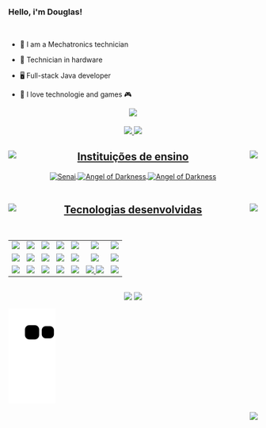 ### Hello, i'm Douglas!
<br>

- 🔧 I am a Mechatronics technician
- 💾 Technician in hardware
- 🖥 Full-stack Java developer

- 💖 I love technologie and games 🎮


 <div align="center">
  <img height="380em" src="https://i.imgur.com/wK4EaRu.gif">
</div>

<br>
 <div align="center">
  <a href="https://github.com/snaiter0">
  <img height="160em" src="https://github-readme-stats.vercel.app/api?username=snaiter0&show_icons=true&theme=radical&include_all_commits=true&count_private=true"/>
  <img height="160em" src="https://github-readme-stats.vercel.app/api/top-langs/?username=snaiter0&layout=compact&langs_count=7&theme=radical"/> 
 </div>
<div align="center">  
  <h2>  <img height="45em" align="left" src="https://cdn-icons-png.flaticon.com/128/948/948363.png"> Instituições de ensino <img height="45em" align="right" src="https://cdn-icons-png.flaticon.com/128/948/948363.png"> </h2>
  <img align="center" alt="Senai" height="100" width="100" src="https://cdn.discordapp.com/attachments/887792356223508541/887792429456031754/download_2.jpg">
  <img align="center" alt="Angel of Darkness" height="100" width="100" src="https://cdn.discordapp.com/attachments/887792356223508541/887792865667854386/download_3.jpg">
  <img align="center" alt="Angel of Darkness" height="100" width="100" src="https://cdn.discordapp.com/attachments/887792356223508541/919641102326325318/download_1.png">
  <br>
</div>

<br>

<h2 align="center"> <img align="left" src="https://cdn-icons.flaticon.com/png/512/2314/premium/2314509.png?token=exp=1639335897~hmac=7c8d07de1946b040b1eeb3f6d8e441d1" height="45em"> Tecnologias desenvolvidas <img align="right" src="https://cdn-icons.flaticon.com/png/512/2314/premium/2314509.png?token=exp=1639335897~hmac=7c8d07de1946b040b1eeb3f6d8e441d1" height="45em">  </h2> 
<table align="center" style=" width: 60%" >
  <br>
  <tr>
   <td align="center">
   <img  src="https://img.shields.io/badge/Java-5B4638?style=for-the-badge&logo=java&logoColor=white  ">
   <td align="center">
   <img  src="https://img.shields.io/badge/Python-FFD43B?style=for-the-badge&logo=python&logoColor=darkgreen">
   <td align="center">
   <img  src="https://img.shields.io/badge/C%2B%2B-00599C?style=for-the-badge&logo=c%2B%2B&logoColor=white">
   <td align="center">
   <img  src="https://img.shields.io/badge/TypeScript-007ACC?style=for-the-badge&logo=typescript&logoColor=white">
   <td align="center">
   <img  src="https://img.shields.io/badge/CSS3-1572B6?style=for-the-badge&logo=css3&logoColor=white">
   <td align="center">
   <img  src="https://img.shields.io/badge/HTML5-E34F26?style=for-the-badge&logo=html5&logoColor=white">
   <td align="center">
   <img  src="https://img.shields.io/badge/JavaScript-323330?style=for-the-badge&logo=javascript&logoColor=F7DF1E">
     

  <tr>
   <td align="center">
   <img  src="https://img.shields.io/badge/Heroku-430098?style=for-the-badge&logo=heroku&logoColor=white">
   <td align="center">
   <img  src="https://img.shields.io/badge/Angular-DD0031?style=for-the-badge&logo=angular&logoColor=white">
   <td align="center">
   <img  src="https://img.shields.io/badge/Spring_Boot-F2F4F9?style=for-the-badge&logo=spring-boot">
   <td align="center">
   <img  src="https://img.shields.io/badge/Visual_Studio-FFFF00?style=for-the-badge&logo=visual%20studio&logoColor=black">
   <td align="center">
   <img  src="https://img.shields.io/badge/Postman-FF6C37?style=for-the-badge&logo=Postman&logoColor=white">
    <td align="center">
   <img  src="https://img.shields.io/badge/Bootstrap-563D7C?style=for-the-badge&logo=bootstrap&logoColor=white">
     <td align="center">
       <img  src="https://img.shields.io/badge/GitHub-100000?style=for-the-badge&logo=github&logoColor=white">
     
 </tr>
 <tr>
   <td align="center">
   <img  src="https://img.shields.io/badge/MySQL-00000F?style=for-the-badge&logo=mysql&logoColor=white">
   <td align="center">
   <img  src="https://img.shields.io/badge/Git-F05032?style=for-the-badge&logo=git&logoColor=whitee">
   <td align="center">
   <img  src="https://img.shields.io/badge/Swagger-85EA2D?style=for-the-badge&logo=Swagger&logoColor=white">
   <td align="center">
   <img  src="https://img.shields.io/badge/PostgreSQL-316192?style=for-the-badge&logo=postgresql&logoColor=whit">
   <td align="center">
   <img  src="https://img.shields.io/badge/Eclipse-2C2255?style=for-the-badge&logo=eclipse&logoColor=white">
   <td align="center">
   <img  src=" https://img.shields.io/badge/MySQL-00000F?style=for-the-badge&logo=mysql&logoColor=white">
   <img  src="https://img.shields.io/badge/React-20232A?style=for-the-badge&logo=react&logoColor=61DAFB">
   <td align="center">
   <img  src="https://img.shields.io/badge/Netlify-00C7B7?style=for-the-badge&logo=netlify&logoColor=white">
  </tr>
</table>
  <br>
  
<div align="center">
  <a href = "mailto:douglas.szlps@gmail.com"><img src="https://img.shields.io/badge/Gmail-D14836?style=for-the-badge&logo=gmail&logoColor=white" target="_blank"></a>
  <a href="https://www.linkedin.com/in/douglas-lpsouza/" target="_blank"><img src="https://img.shields.io/badge/-LinkedIn-%230077B5?style=for-the-badge&logo=linkedin&logoColor=white" target="_blank"></a>
  </div>
 
  ![Snake animation](https://github.com/snaiter0/snaiter0/blob/output/github-contribution-grid-snake.svg) 
  
<img align="right" src="https://cdn.discordapp.com/attachments/887792356223508541/919668741380386937/Sett.full.3400455.gif" height="50em">
